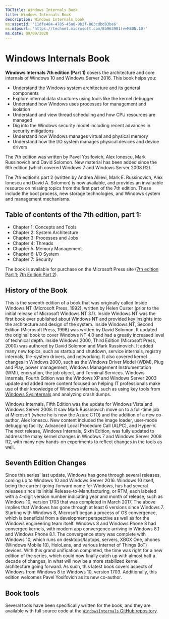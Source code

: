 ```yaml
--- 
TOCTitle: Windows Internals Book
title: Windows Internals Book
description: Windows Internals book
ms:assetid: '11dfe484-4785-45a8-9b2f-863cdbd83be6'
ms:mtpsurl: 'https://technet.microsoft.com/Bb963901(v=MSDN.10)'
ms.date: 09/09/2020
---
```

# Windows Internals Book
 
**Windows Internals 7th edition (Part 1)** covers the architecture and core internals of Windows 10 and Windows Server 2016. This book helps you:

* Understand the Windows system architecture and its general components
* Explore internal data structures using tools like the kernel debugger
* Understand how Windows uses processes for management and isolation
* Understand and view thread scheduling and how CPU resources are managed
* Dig into the Windows security model including recent advances in security mitigations
* Understand how Windows manages virtual and physical memory
* Understand how the I/O system manages physical devices and device drivers

The 7th edition was written by Pavel Yosifovich, Alex Ionescu, Mark Russinovich and David Solomon. New material has been added since the 6th edition (which covered Windows 7 and Windows Server 2008 R2).

The 7th edition’s part 2 (written by Andrea Allievi, Mark E. Russinovich, Alex Ionescu and David A. Solomon) is now available, and provides an invaluable resource on missing topics from the first part of the 7th edition. These include the boot process, new storage technologies, and Windows system and management mechanisms.

## Table of contents of the 7th edition, part 1:

* Chapter 1: Concepts and Tools
* Chapter 2: System Architecture
* Chapter 3: Processes and Jobs
* Chapter 4: Threads
* Chapter 5: Memory Management
* Chapter 6: I/O System
* Chapter 7: Security

The book is available for purchase on the Microsoft Press site ([7th edition Part 1](https://www.microsoftpressstore.com/store/windows-internals-part-1-system-architecture-processes-9780735684188); [7th Edition Part 2](https://www.microsoftpressstore.com/store/windows-internals-part-2-9780135462409)).

## History of the Book

This is the seventh edition of a book that was originally called Inside Windows NT (Microsoft Press, 1992), written by Helen Custer (prior to the initial release of Microsoft Windows NT 3.1). Inside Windows NT was the first book ever published about Windows NT and provided key insights into the architecture and design of the system. Inside Windows NT, Second Edition (Microsoft Press, 1998) was written by David Solomon. It updated the original book to cover Windows NT 4.0 and had a greatly increased level of technical depth.
Inside Windows 2000, Third Edition (Microsoft Press, 2000) was authored by David Solomon and Mark Russinovich. It added many new topics, such as startup and shutdown, service internals, registry internals, file-system drivers, and networking. It also covered kernel changes in Windows 2000, such as the Windows Driver Model (WDM), Plug and Play, power management, Windows Management Instrumentation (WMI), encryption, the job object, and Terminal Services. Windows Internals, Fourth Edition was the Windows XP and Windows Server 2003 update and added more content focused on helping IT professionals make use of their knowledge of Windows internals, such as using key tools from [Windows Sysinternals](/sysinternals) and analyzing crash dumps.

Windows Internals, Fifth Edition was the update for Windows Vista and Windows Server 2008. It saw Mark Russinovich move on to a full-time job at Microsoft (where he is now the Azure CTO) and the addition of a new co-author, Alex Ionescu. New content included the image loader, user-mode debugging facility, Advanced Local Procedure Call (ALPC), and Hyper-V. The next release, Windows Internals, Sixth Edition, was fully updated to address the many kernel changes in Windows 7 and Windows Server 2008 R2, with many new hands-on experiments to reflect changes in the tools as well.

## Seventh Edition Changes

Since this series’ last update, Windows has gone through several releases, coming up to Windows 10 and Windows Server 2016. Windows 10 itself, being the current going-forward name for Windows, has had several releases since its initial Release-to-Manufacturing, or RTM, each labeled with a 4-digit version number indicating year and month of release, such as Windows 10, version 1703 that was completed in March 2017. The above implies that Windows has gone through at least 6 versions since Windows 7.
Starting with Windows 8, Microsoft began a process of OS convergence, which is beneficial from a development perspective as well as for the Windows engineering team itself. Windows 8 and Windows Phone 8 had converged kernels, with modern app convergence arriving in Windows 8.1 and Windows Phone 8.1. The convergence story was complete with Windows 10, which runs on desktops/laptops, servers, XBOX One, phones (Windows Mobile 10), HoloLens, and various Internet of Things (IoT) devices.
With this grand unification completed, the time was right for a new edition of the series, which could now finally catch up with almost half a decade of changes, in what will now be a more stabilized kernel architecture going forward. As such, this latest book covers aspects of Windows from Windows 8 to Windows 10, version 1703. Additionally, this edition welcomes Pavel Yosifovich as its new co-author.

## Book tools

Several tools have been specifically written for the book, and they are available with full source code at the [`WindowsInternals` GitHub repository](https://github.com/zodiacon/WindowsInternals).
